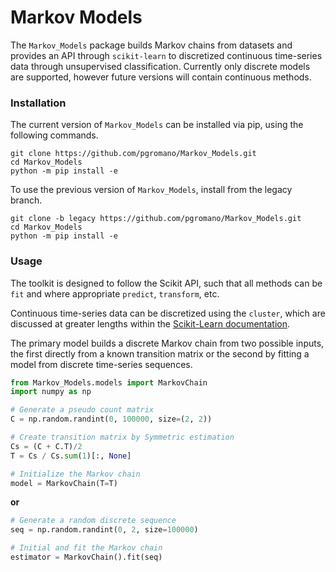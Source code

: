 # Markov Models

The `Markov_Models` package builds Markov chains from datasets and provides an API through `scikit-learn` to discretized continuous time-series data through unsupervised classification. Currently only discrete models are supported, however future versions will contain continuous methods.

### Installation

The current version of `Markov_Models` can be installed via pip, using the following commands.

    git clone https://github.com/pgromano/Markov_Models.git
    cd Markov_Models
    python -m pip install -e

To use the previous version of `Markov_Models`, install from the legacy branch.

    git clone -b legacy https://github.com/pgromano/Markov_Models.git
    cd Markov_Models
    python -m pip install -e

### Usage

The toolkit is designed to follow the Scikit API, such that all methods can be `fit` and where appropriate `predict`, `transform`, etc.

Continuous time-series data can be discretized using the `cluster`, which are discussed at greater lengths within the [Scikit-Learn documentation][1].

The primary model builds a discrete Markov chain from two possible inputs, the first directly from a known transition matrix or the second by fitting a model from discrete time-series sequences.

```python
from Markov_Models.models import MarkovChain
import numpy as np

# Generate a pseudo count matrix
C = np.random.randint(0, 100000, size=(2, 2))

# Create transition matrix by Symmetric estimation
Cs = (C + C.T)/2
T = Cs / Cs.sum(1)[:, None]

# Initialize the Markov chain
model = MarkovChain(T=T)
```

**or**

```python
# Generate a random discrete sequence
seq = np.random.randint(0, 2, size=100000)

# Initial and fit the Markov chain
estimator = MarkovChain().fit(seq)
```

[1]: http://scikit-learn.org/stable/modules/classes.html#module-sklearn.cluster
